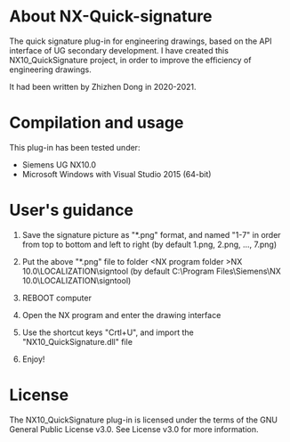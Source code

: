 # About NX-Quick-signature
The quick signature plug-in for engineering drawings, based on the API interface of UG secondary development.
I have created this NX10_QuickSignature project, in order to improve the efficiency of engineering drawings.

It had been written by Zhizhen Dong in 2020-2021.

# Compilation and usage
This plug-in has been tested under:
- Siemens UG NX10.0 
- Microsoft Windows with Visual Studio 2015 (64-bit)

# User's guidance

1. Save the signature picture as "*.png" format, and named "1-7" in order from top to bottom and left to right
  (by default 1.png, 2.png, ..., 7.png)

2. Put the above "*.png" file to folder &#60;NX program folder &#62;NX 10.0\LOCALIZATION\signtool 
  (by default C:\Program Files\Siemens\NX 10.0\LOCALIZATION\signtool)

3. REBOOT computer

4. Open the NX program and enter the drawing interface

5. Use the shortcut keys "Crtl+U", and import the "NX10_QuickSignature.dll" file

6. Enjoy!

# License
The NX10_QuickSignature plug-in is licensed under the terms of the GNU General Public License v3.0.
See License v3.0 for more information.
